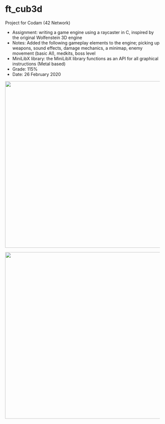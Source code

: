 # ft_cub3d

Project for Codam (42 Network)

- Assignment: writing a game engine using a raycaster in C, inspired by the original Wolfenstein 3D engine
- Notes: Added the following gameplay elements to the engine; picking up weapons, sound effects, damage mechanics, a minimap, enemy movement (basic AI), medkits, boss level
- MiniLibX library: the MiniLibX library functions as an API for all graphical instructions (Metal based)
- Grade: 115%
- Date: 26 February 2020

<p align="center">
  <img width="960" height="540" src="https://i.ibb.co/N9bskLS/Screen-Shot-2020-09-03-at-8-29-38-PM.png">
</p>

<p align="center">
  <img width="960" height="540" src="https://i.ibb.co/yfGzq6y/Screen-Shot-2020-09-03-at-8-35-44-PM.png">
</p>
